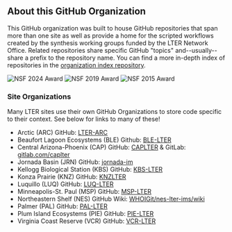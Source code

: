 ## About this GitHub Organization

This GitHub organization was built to house GitHub repositories that span more than one site as well as provide a home for the scripted workflows created by the synthesis working groups funded by the LTER Network Office. Related repositories share specific GitHub "topics" and--usually--share a prefix to the repository name. You can find a more in-depth index of repositories in the [organization index repository](https://github.com/lter/lter_github-index#readme).

![NSF 2024 Award](https://img.shields.io/badge/NSF%202024-241938-blue.svg)
![NSF 2019 Award](https://img.shields.io/badge/NSF%202019-1929393-orange.svg)
![NSF 2015 Award](https://img.shields.io/badge/NSF%202015-1545288-orange.svg)

### Site Organizations

Many LTER sites use their own GitHub Organizations to store code specific to their context. See below for links to many of these!

- Arctic (ARC) GitHub: [LTER-ARC](https://github.com/LTER-ARC)
- Beaufort Lagoon Ecosystems (BLE) Github: [BLE-LTER](https://github.com/BLE-LTER)
- Central Arizona-Phoenix (CAP) GitHub: [CAPLTER](https://github.com/CAPLTER) & GitLab: [gitlab.com/caplter](https://gitlab.com/caplter)
- Jornada Basin (JRN) GitHub: [jornada-im](https://github.com/jornada-im)
- Kellogg Biological Station (KBS) GitHub: [KBS-LTER](https://github.com/kbs-lter)
- Konza Prairie (KNZ) GitHub: [KNZLTER](https://github.com/knzlter)
- Luquillo (LUQ) GitHub: [LUQ-LTER](https://github.com/LUQ-LTER)
- Minneapolis-St. Paul (MSP) GitHub: [MSP-LTER](https://github.com/MSP-LTER)
- Northeastern Shelf (NES) GitHub Wiki: [WHOIGit/nes-lter-ims/wiki](https://github.com/WHOIGit/nes-lter-ims/wiki)
- Palmer (PAL) GitHub: [PAL-LTER](https://github.com/pal-lter)
- Plum Island Ecosystems (PIE) GitHub: [PIE-LTER](https://github.com/PIE-LTER)
- Virginia Coast Reserve (VCR) GitHub: [VCR-LTER](https://github.com/VCR-LTER)
